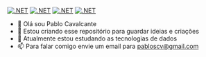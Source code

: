 [![.NET](https://github.com/pabloscv/Patty-Authorization-API/actions/workflows/dotnet.yml/badge.svg)](https://github.com/pabloscv/Patty-Authorization-API/actions/workflows/dotnet.yml) [![.NET](https://github.com/pabloscv/ServerRecovery/actions/workflows/dotnet.yml/badge.svg)](https://github.com/pabloscv/ServerRecovery/actions/workflows/dotnet.yml) [![.NET](https://github.com/pabloscv/SettingsDriverCore/actions/workflows/dotnet.yml/badge.svg)](https://github.com/pabloscv/SettingsDriverCore/actions/workflows/dotnet.yml) [![.NET](https://github.com/pabloscv/SettingsDriver/actions/workflows/dotnet.yml/badge.svg)](https://github.com/pabloscv/SettingsDriver/actions/workflows/dotnet.yml)

- 👋 Olá sou Pablo Cavalcante
- 👀 Estou criando esse repositório para guardar ideias e criações
- 🌱 Atualmente estou estudando as tecnologias de dados
- 📫 Para falar comigo envie um email para pabloscv@gmail.com

<!---
pabloscv/pabloscv is a ✨ special ✨ repository because its `README.md` (this file) appears on your GitHub profile.
You can click the Preview link to take a look at your changes.
--->
